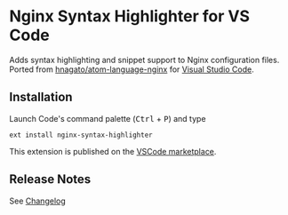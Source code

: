 # Nginx Syntax Highlighter for VS Code

Adds syntax highlighting and snippet support to Nginx configuration files.\
Ported from [hnagato/atom-language-nginx][1] for [Visual Studio Code][2].

## Installation
Launch Code's command palette (<kbd>Ctrl</kbd> + <kbd>P</kbd>) and type

    ext install nginx-syntax-highlighter

This extension is published on the [VSCode marketplace][3].

## Release Notes

See [Changelog][4]

[1]: https://github.com/hnagato/atom-language-nginx
[2]: https://code.visualstudio.com/
[3]: https://marketplace.visualstudio.com/items?itemName=almir.nginx-syntax-highlighter
[4]: https://github.com/almir/nginx-syntax-highlighter/blob/main/CHANGELOG.md
